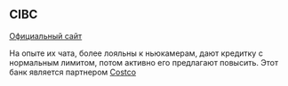 ## CIBC
[Официальный сайт](https://www.cibc.com/en/personal-banking.html)

На опыте их чата, более лояльны к ньюкамерам, дают кредитку с нормальным лимитом, потом активно его предлагают повысить.
Этот банк является партнером [Costco](https://www.costco.ca/CIBC-Costco-Mastercard.html)
